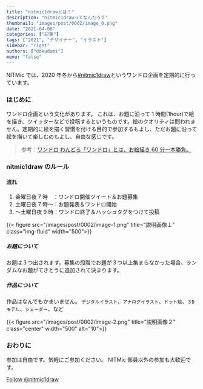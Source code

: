 ```yaml
---
title: "nitmic1drawとは？"
description: "nitmic1drawってなんだろう"
thumbnail: "images/post/0002/image_0.png"
date: "2021-04-08"
categories: ["記事"]
tags: ["2021", "デザイナー", "イラスト"]
sidebar: "right"
authors: ["dokudami"]
menu: "false"
---
```


NITMic では、2020 年冬から[#nitmic1draw](https://twitter.com/search?q=%23nitmic1draw&src=hashtag_click&f=live)というワンドロ企画を定期的に行っています。

### はじめに

ワンドロ企画という文化があります。
これは、お題に沿って 1 時間(1hour)で絵を描き、ツイッターなどで投稿するというものです。絵のクオリティは問われません。定期的に絵を描く習慣を付ける目的で参加するもよし、ただお題に沿って絵を描いて楽しむのもよし、自由な感じです。

> 参考：[ワンドロ わんどろ「ワンドロ」とは、お絵描き 60 分一本勝負。](https://dic.pixiv.net/a/%E3%83%AF%E3%83%B3%E3%83%89%E3%83%AD)

### nitmic1draw のルール

#### 流れ

1. 金曜日夜 7 時　：ワンドロ開催ツイート＆お題募集
2. 土曜日夜 7 時～：お題発表＆ワンドロ開始
3. ～土曜日夜 9 時：ワンドロ終了＆ハッシュタグをつけて投稿

<div class="col">
    <div class="row justify-content-center">
        {{< figure src="/images/post/0002/image-1.png" title="説明画像１" class="img-fluid" width="500">}}
    </div>
</div>

##### お題について

お題は３つ出されます。募集の段階でお題が３つ以上集まらなかった場合、ランダムなお題がてきとうに追加されて決まります。

##### 作品について

作品はなんでもかまいません。
`デジタルイラスト`、`アナログイラスト`、`ドット絵`、`３Dモデル`、`シェーダー`、など

<div class="col">
    <div class="row justify-content-center">
        {{< figure src="/images/post/0002/image-2.png" title="説明画像２" class="center" width="500" alt="10">}}
    </div>
</div>

### おわりに

参加は自由です。気軽にご参加ください。
NITMic 部員以外の参加も大歓迎です。

<a href="https://twitter.com/nitmic1draw?ref_src=twsrc%5Etfw" class="twitter-follow-button" data-show-count="false">Follow @nitmic1draw</a><script async src="https://platform.twitter.com/widgets.js" charset="utf-8"></script>

<link href="/dist/css/center.css" rel="stylesheet">
